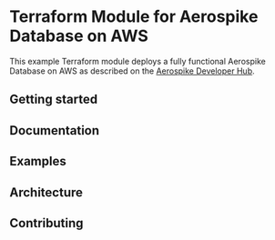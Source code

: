 Terraform Module for Aerospike Database on AWS
==============================================

This example Terraform module deploys a fully functional Aerospike Database on AWS as described on the [Aerospike Developer Hub](https://aerospike.com/developer/).

## Getting started

## Documentation

## Examples

## Architecture

## Contributing